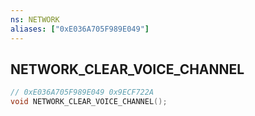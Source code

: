 ```yaml
---
ns: NETWORK
aliases: ["0xE036A705F989E049"]
---
```

## NETWORK_CLEAR_VOICE_CHANNEL

```c
// 0xE036A705F989E049 0x9ECF722A
void NETWORK_CLEAR_VOICE_CHANNEL();
```



